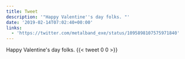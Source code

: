 ```yaml
---
title: Tweet
description: '"Happy Valentine''s day folks. "'
date: '2019-02-14T07:02:40+00:00'
links:
  - 'https://twitter.com/metalband_exe/status/1095898107575971840'
---
```

Happy Valentine's day folks. 
      {{< tweet 0 0 >}}
    
